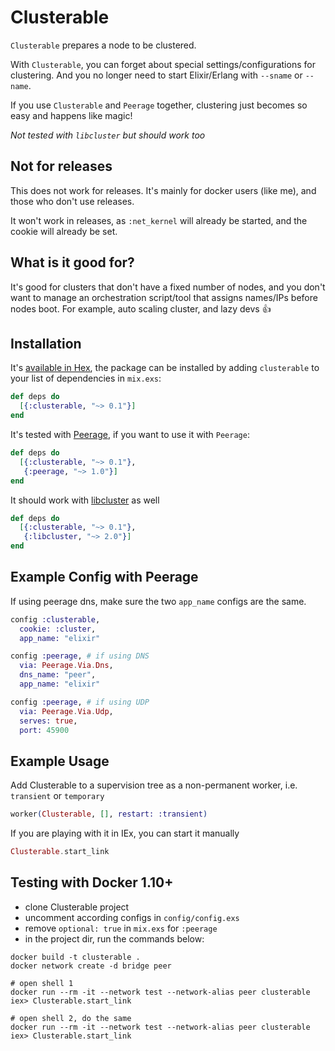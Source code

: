 # Clusterable

`Clusterable` prepares a node to be clustered.

With `Clusterable`, you can forget about special settings/configurations
for clustering. And you no longer need to start Elixir/Erlang with `--sname`
or `--name`.

If you use `Clusterable` and `Peerage` together, clustering just becomes
so easy and happens like magic!

*Not tested with `libcluster` but should work too*

## Not for releases

This does not work for releases. It's mainly for docker users (like me), and those who don't use releases.

It won't work in releases, as `:net_kernel` will already be started, and the cookie will already be set.

## What is it good for?

It's good for clusters that don't have a fixed number of nodes, and you don't want to manage an orchestration
script/tool that assigns names/IPs before nodes boot. For example, auto scaling cluster, and lazy devs :+1:

## Installation

It's [available in Hex](https://hex.pm/packages/clusterable), the package can be
installed by adding `clusterable` to your list of dependencies in `mix.exs`:

```elixir
def deps do
  [{:clusterable, "~> 0.1"}]
end
```

It's tested with [Peerage](https://github.com/mrluc/peerage), if you want to use
it with `Peerage`:

```elixir
def deps do
  [{:clusterable, "~> 0.1"},
   {:peerage, "~> 1.0"}]
end
```

It should work with [libcluster](https://github.com/bitwalker/libcluster) as well

```elixir
def deps do
  [{:clusterable, "~> 0.1"},
   {:libcluster, "~> 2.0"}]
end
```

## Example Config with Peerage

If using peerage dns, make sure the two `app_name`
configs are the same.

```elixir
config :clusterable,
  cookie: :cluster,
  app_name: "elixir"

config :peerage, # if using DNS
  via: Peerage.Via.Dns,
  dns_name: "peer",
  app_name: "elixir"

config :peerage, # if using UDP
  via: Peerage.Via.Udp,
  serves: true,
  port: 45900
```

## Example Usage

Add Clusterable to a supervision tree as a non-permanent worker,
i.e. `transient` or `temporary`

```elixir
worker(Clusterable, [], restart: :transient)
```

If you are playing with it in IEx, you can start it manually

```elixir
Clusterable.start_link
```

## Testing with Docker 1.10+

- clone Clusterable project
- uncomment according configs in `config/config.exs`
- remove `optional: true` in `mix.exs` for `:peerage`
- in the project dir, run the commands below:

```
docker build -t clusterable .
docker network create -d bridge peer

# open shell 1
docker run --rm -it --network test --network-alias peer clusterable
iex> Clusterable.start_link

# open shell 2, do the same
docker run --rm -it --network test --network-alias peer clusterable
iex> Clusterable.start_link
```
